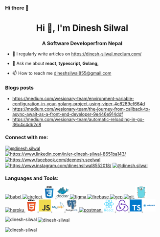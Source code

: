 ### Hi there 👋


<h1 align="center">Hi 👋, I'm Dinesh Silwal</h1>
<h3 align="center">A Software Developerfrom Nepal</h3>

- 📝 I regularly write articles on https://dinesh-silwal.medium.com/
- 💬 Ask me about **react, typescript, Golang,**

- 📫 How to reach me dineshsilwal855@gmail.com

### Blogs posts
- https://medium.com/wesionary-team/environment-variable-configuration-in-your-golang-project-using-viper-4e8289ef664d
- https://medium.com/wesionary-team/the-journey-from-callback-to-async-await-as-a-front-end-developer-9e446e914ddf
- https://medium.com/wesionary-team/automatic-reloading-in-go-36c4c4db2c8

<h3 align="left">Connect with me:</h3>
<p align="left">
<a href="https://dev.to/@dinesh.silwal" target="blank"><img align="center" src="https://cdn.jsdelivr.net/npm/simple-icons@3.0.1/icons/dev-dot-to.svg" alt="@dinesh.silwal" height="30" width="40" /></a>
<a href="https://linkedin.com/in/https://www.linkedin.com/in/er-dinesh-silwal-8651ba143/" target="blank"><img align="center" src="https://cdn.jsdelivr.net/npm/simple-icons@3.0.1/icons/linkedin.svg" alt="https://www.linkedin.com/in/er-dinesh-silwal-8651ba143/" height="30" width="40" /></a>
<a href="https://fb.com/https://www.facebook.com/deenesh.seelwal" target="blank"><img align="center" src="https://cdn.jsdelivr.net/npm/simple-icons@3.0.1/icons/facebook.svg" alt="https://www.facebook.com/deenesh.seelwal" height="30" width="40" /></a>
<a href="https://instagram.com/https://www.instagram.com/dineshsilwal8552018/" target="blank"><img align="center" src="https://cdn.jsdelivr.net/npm/simple-icons@3.0.1/icons/instagram.svg" alt="https://www.instagram.com/dineshsilwal8552018/" height="30" width="40" /></a>
<a href="https://medium.com/@dinesh.silwal" target="blank"><img align="center" src="https://cdn.jsdelivr.net/npm/simple-icons@3.0.1/icons/medium.svg" alt="@dinesh.silwal" height="30" width="40" /></a>
</p>

<h3 align="left">Languages and Tools:</h3>
<p align="left"> <a href="https://babeljs.io/" target="_blank"> <img src="https://www.vectorlogo.zone/logos/babeljs/babeljs-icon.svg" alt="babel" width="40" height="40"/> </a> <a href="https://circleci.com" target="_blank"> <img src="https://www.vectorlogo.zone/logos/circleci/circleci-icon.svg" alt="circleci" width="40" height="40"/> </a> <a href="https://www.w3schools.com/css/" target="_blank"> <img src="https://raw.githubusercontent.com/devicons/devicon/master/icons/css3/css3-original-wordmark.svg" alt="css3" width="40" height="40"/> </a> <a href="https://www.docker.com/" target="_blank"> <img src="https://raw.githubusercontent.com/devicons/devicon/master/icons/docker/docker-original-wordmark.svg" alt="docker" width="40" height="40"/> </a> <a href="https://www.figma.com/" target="_blank"> <img src="https://www.vectorlogo.zone/logos/figma/figma-icon.svg" alt="figma" width="40" height="40"/> </a> <a href="https://firebase.google.com/" target="_blank"> <img src="https://www.vectorlogo.zone/logos/firebase/firebase-icon.svg" alt="firebase" width="40" height="40"/> </a> <a href="https://cloud.google.com" target="_blank"> <img src="https://www.vectorlogo.zone/logos/google_cloud/google_cloud-icon.svg" alt="gcp" width="40" height="40"/> </a> <a href="https://git-scm.com/" target="_blank"> <img src="https://www.vectorlogo.zone/logos/git-scm/git-scm-icon.svg" alt="git" width="40" height="40"/> </a> <a href="https://golang.org" target="_blank"> <img src="https://raw.githubusercontent.com/devicons/devicon/master/icons/go/go-original.svg" alt="go" width="40" height="40"/> </a> <a href="https://heroku.com" target="_blank"> <img src="https://www.vectorlogo.zone/logos/heroku/heroku-icon.svg" alt="heroku" width="40" height="40"/> </a> <a href="https://www.w3.org/html/" target="_blank"> <img src="https://raw.githubusercontent.com/devicons/devicon/master/icons/html5/html5-original-wordmark.svg" alt="html5" width="40" height="40"/> </a> <a href="https://developer.mozilla.org/en-US/docs/Web/JavaScript" target="_blank"> <img src="https://raw.githubusercontent.com/devicons/devicon/master/icons/javascript/javascript-original.svg" alt="javascript" width="40" height="40"/> </a> <a href="https://www.mysql.com/" target="_blank"> <img src="https://raw.githubusercontent.com/devicons/devicon/master/icons/mysql/mysql-original-wordmark.svg" alt="mysql" width="40" height="40"/> </a> <a href="https://www.postgresql.org" target="_blank"> <img src="https://raw.githubusercontent.com/devicons/devicon/master/icons/postgresql/postgresql-original-wordmark.svg" alt="postgresql" width="40" height="40"/> </a> <a href="https://postman.com" target="_blank"> <img src="https://www.vectorlogo.zone/logos/getpostman/getpostman-icon.svg" alt="postman" width="40" height="40"/> </a> <a href="https://reactjs.org/" target="_blank"> <img src="https://raw.githubusercontent.com/devicons/devicon/master/icons/react/react-original-wordmark.svg" alt="react" width="40" height="40"/> </a> <a href="https://redux.js.org" target="_blank"> <img src="https://raw.githubusercontent.com/devicons/devicon/master/icons/redux/redux-original.svg" alt="redux" width="40" height="40"/> </a> <a href="https://www.typescriptlang.org/" target="_blank"> <img src="https://raw.githubusercontent.com/devicons/devicon/master/icons/typescript/typescript-original.svg" alt="typescript" width="40" height="40"/> </a> <a href="https://webpack.js.org" target="_blank"> <img src="https://raw.githubusercontent.com/devicons/devicon/d00d0969292a6569d45b06d3f350f463a0107b0d/icons/webpack/webpack-original-wordmark.svg" alt="webpack" width="40" height="40"/> </a> </p>

<p><img align="left" src="https://github-readme-stats.vercel.app/api/top-langs?username=dinesh-silwal&show_icons=true&locale=en&layout=compact" alt="dinesh-silwal" /></p>

<p>&nbsp;<img align="center" src="https://github-readme-stats.vercel.app/api?username=dinesh-silwal&show_icons=true&locale=en" alt="dinesh-silwal" /></p>

<p><img align="center" src="https://github-readme-streak-stats.herokuapp.com/?user=dinesh-silwal&" alt="dinesh-silwal" /></p>
